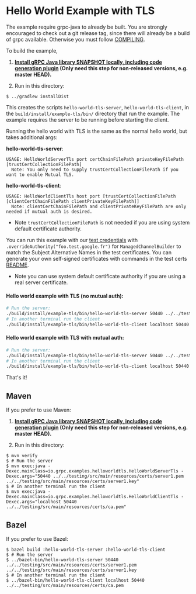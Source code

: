 Hello World Example with TLS
==============================================

The example require grpc-java to already be built. You are strongly encouraged
to check out a git release tag, since there will already be a build of grpc
available. Otherwise you must follow [COMPILING](../COMPILING.md).

To build the example,

1. **[Install gRPC Java library SNAPSHOT locally, including code generation plugin](../../COMPILING.md) (Only need this step for non-released versions, e.g. master HEAD).**

2. Run in this directory:
```
$ ../gradlew installDist
```

This creates the scripts `hello-world-tls-server`, `hello-world-tls-client`,
in the
`build/install/example-tls/bin/` directory that run the example. The
example requires the server to be running before starting the client.

Running the hello world with TLS is the same as the normal hello world, but takes additional args:

**hello-world-tls-server**:

```text
USAGE: HelloWorldServerTls port certChainFilePath privateKeyFilePath [trustCertCollectionFilePath]
  Note: You only need to supply trustCertCollectionFilePath if you want to enable Mutual TLS.
```

**hello-world-tls-client**:

```text
USAGE: HelloWorldClientTls host port [trustCertCollectionFilePath [clientCertChainFilePath clientPrivateKeyFilePath]]
  Note: clientCertChainFilePath and clientPrivateKeyFilePath are only needed if mutual auth is desired.
```
- Note `trustCertCollectionFilePath` is not needed if you are using system default certificate authority.

You can run this example with our [test credentials](../../testing/src/main/resources/certs) with 
`.overrideAuthority("foo.test.google.fr")` for `ManagedChannelBuilder` to match the Subject Alternative Names
in the test certificates. You can generate your own self-signed certificates with commands in the test certs
[README](../../testing/src/main/resources/certs/README).

- Note you can use system default certificate authority if you are using a real server certificate.

#### Hello world example with TLS (no mutual auth):

```bash
# Run the server:
./build/install/example-tls/bin/hello-world-tls-server 50440 ../../testing/src/main/resources/certs/server1.pem ../../testing/src/main/resources/certs/server1.key
# In another terminal run the client
./build/install/example-tls/bin/hello-world-tls-client localhost 50440 ../../testing/src/main/resources/certs/ca.pem
```

#### Hello world example with TLS with mutual auth:

```bash
# Run the server:
./build/install/example-tls/bin/hello-world-tls-server 50440 ../../testing/src/main/resources/certs/server1.pem ../../testing/src/main/resources/certs/server1.key ../../testing/src/main/resources/certs/ca.pem
# In another terminal run the client
./build/install/example-tls/bin/hello-world-tls-client localhost 50440 ../../testing/src/main/resources/certs/ca.pem ../../testing/src/main/resources/certs/client.pem ../../testing/src/main/resources/certs/client.key
```

That's it!

## Maven

If you prefer to use Maven:

1. **[Install gRPC Java library SNAPSHOT locally, including code generation plugin](../../COMPILING.md) (Only need this step for non-released versions, e.g. master HEAD).**

2. Run in this directory:
```
$ mvn verify
$ # Run the server
$ mvn exec:java -Dexec.mainClass=io.grpc.examples.helloworldtls.HelloWorldServerTls -Dexec.args="50440 ../../testing/src/main/resources/certs/server1.pem ../../testing/src/main/resources/certs/server1.key"
$ # In another terminal run the client
$ mvn exec:java -Dexec.mainClass=io.grpc.examples.helloworldtls.HelloWorldClientTls -Dexec.args="localhost 50440 ../../testing/src/main/resources/certs/ca.pem"
```

## Bazel

If you prefer to use Bazel:
```
$ bazel build :hello-world-tls-server :hello-world-tls-client
$ # Run the server
$ ../bazel-bin/hello-world-tls-server 50440 ../../testing/src/main/resources/certs/server1.pem ../../testing/src/main/resources/certs/server1.key
$ # In another terminal run the client
$ ../bazel-bin/hello-world-tls-client localhost 50440 ../../testing/src/main/resources/certs/ca.pem
```
